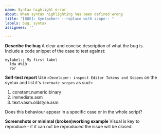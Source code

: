 ```yaml
---
name: Syntax highlight error
about: When syntax highlighting has been defined wrong
title: "[BUG]: Syntaxherr --replace with scope-- "
labels: bug, syntax
assignees: ''

---
```


**Describe the bug**
A clear and concise description of what the bug is.
Include a code snippet of the case to test against:

    mylabel:; My first label
      lda #%10
      ror

**Self-test report**
Use `>Developer: inspect Editor Tokens and Scopes` on the syntax and list it's `textmate scopes` as such:
1. constant.numeric.binary
2. immediate.asm
3. text.vasm.oldstyle.asm

Does this behaviour appear in a specific case or in the whole script?

**Screenshots or minimal (broken)working example**
Visual is key to reproduce - if it can not be reproduced the issue will be closed.
